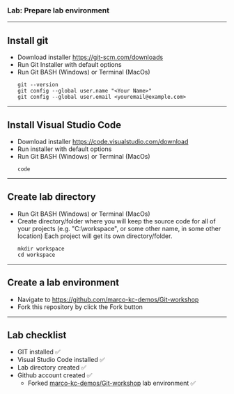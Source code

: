 ### Lab: Prepare lab environment

<!-- .slide: class="is-lab" -->

---

## Install git

- Download installer https://git-scm.com/downloads
- Run Git Installer with default options
- Run Git BASH (Windows) or Terminal (MacOs)
  ```
  git --version
  git config --global user.name "<Your Name>"
  git config --global user.email <youremail@example.com>
  ```

---

## Install Visual Studio Code

- Download installer https://code.visualstudio.com/download
- Run installer with default options
- Run Git BASH (Windows) or Terminal (MacOs)
  ```
  code
  ```

---

## Create lab directory

- Run Git BASH (Windows) or Terminal (MacOs)
- Create directory/folder where you will keep the source code for all of your projects (e.g. "C:\workspace", or some other name, in some other location) Each project will get its own directory/folder.
  ```
  mkdir workspace
  cd workspace
  ```
  
---

## Create a lab environment

- Navigate to https://github.com/marco-kc-demos/Git-workshop
- Fork this repository by click the Fork button

---

## Lab checklist

- GIT installed ✅
- Visual Studio Code installed ✅
- Lab directory created ✅
- Github account created ✅
  - Forked [marco-kc-demos/Git-workshop](https://github.com/marco-kc-demos/Git-workshop) lab environment ✅